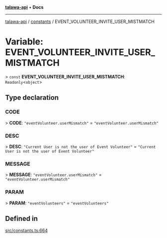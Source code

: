 [**talawa-api**](../../README.md) • **Docs**

***

[talawa-api](../../modules.md) / [constants](../README.md) / EVENT\_VOLUNTEER\_INVITE\_USER\_MISTMATCH

# Variable: EVENT\_VOLUNTEER\_INVITE\_USER\_MISTMATCH

\> `const` **EVENT\_VOLUNTEER\_INVITE\_USER\_MISTMATCH**: `Readonly`\<`object`\>

## Type declaration

### CODE

\> **CODE**: `"eventVolunteer.userMismatch"` = `"eventVolunteer.userMismatch"`

### DESC

\> **DESC**: `"Current User is not the user of Event Volunteer"` = `"Current User is not the user of Event Volunteer"`

### MESSAGE

\> **MESSAGE**: `"eventVolunteer.userMismatch"` = `"eventVolunteer.userMismatch"`

### PARAM

\> **PARAM**: `"eventVolunteers"` = `"eventVolunteers"`

## Defined in

[src/constants.ts:664](https://github.com/PalisadoesFoundation/talawa-api/blob/a6e7ac91b581c9109559657faf0f934f3eb41fe7/src/constants.ts#L664)
